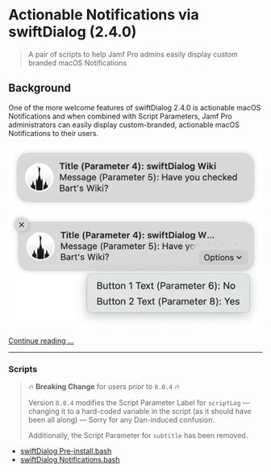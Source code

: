 # Actionable Notifications via swiftDialog (2.4.0)

> A pair of scripts to help Jamf Pro admins easily display custom branded macOS Notifications 


## Background

One of the more welcome features of swiftDialog 2.4.0 is actionable macOS Notifications and when combined with Script Parameters, Jamf Pro administrators can easily display custom-branded, actionable macOS Notifications to their users.

![Custom Branded Notification](images/sd_Notifications-00001.png)
![Custom Branded Notification](images/sd_Notifications-00002.png)


[Continue reading …](https://snelson.us/)

---

### Scripts

> :fire: **Breaking Change** for users prior to `0.0.4` :fire:
> 
> Version `0.0.4` modifies the Script Parameter Label for `scriptLog` — changing it to a hard-coded variable in the script (as it should have been all along) — Sorry for any Dan-induced confusion.
> 
> Additionally, the Script Parameter for `subtitle` has been removed.

- [swiftDialog Pre-install.bash](swiftDialog%20Pre-install.bash)
- [swiftDialog Notifications.bash](swiftDialog%20Notifications.bash)